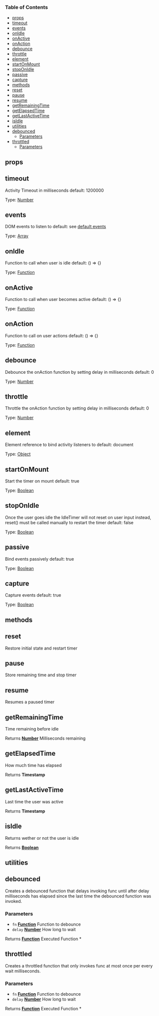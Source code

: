 <!-- Generated by documentation.js. Update this documentation by updating the source code. -->

### Table of Contents

-   [props][1]
-   [timeout][2]
-   [events][3]
-   [onIdle][4]
-   [onActive][5]
-   [onAction][6]
-   [debounce][7]
-   [throttle][8]
-   [element][9]
-   [startOnMount][10]
-   [stopOnIdle][11]
-   [passive][12]
-   [capture][13]
-   [methods][14]
-   [reset][15]
-   [pause][16]
-   [resume][17]
-   [getRemainingTime][18]
-   [getElapsedTime][19]
-   [getLastActiveTime][20]
-   [isIdle][21]
-   [utilities][22]
-   [debounced][23]
    -   [Parameters][24]
-   [throttled][25]
    -   [Parameters][26]

## props




## timeout

Activity Timeout in milliseconds
default: 1200000

Type: [Number][27]

## events

DOM events to listen to
default: see [default events][28]

Type: [Array][29]

## onIdle

Function to call when user is idle
default: () => {}

Type: [Function][30]

## onActive

Function to call when user becomes active
default: () => {}

Type: [Function][30]

## onAction

Function to call on user actions
default: () => {}

Type: [Function][30]

## debounce

Debounce the onAction function by setting delay in milliseconds
default: 0

Type: [Number][27]

## throttle

Throttle the onAction function by setting delay in milliseconds
default: 0

Type: [Number][27]

## element

Element reference to bind activity listeners to
default: document

Type: [Object][31]

## startOnMount

Start the timer on mount
default: true

Type: [Boolean][32]

## stopOnIdle

Once the user goes idle the IdleTimer will not
reset on user input instead, reset() must be
called manually to restart the timer
default: false

Type: [Boolean][32]

## passive

Bind events passively
default: true

Type: [Boolean][32]

## capture

Capture events
default: true

Type: [Boolean][32]

## methods




## reset

Restore initial state and restart timer

## pause

Store remaining time and stop timer

## resume

Resumes a paused timer

## getRemainingTime

Time remaining before idle

Returns **[Number][27]** Milliseconds remaining

## getElapsedTime

How much time has elapsed

Returns **Timestamp** 

## getLastActiveTime

Last time the user was active

Returns **Timestamp** 

## isIdle

Returns wether or not the user is idle

Returns **[Boolean][32]** 

## utilities




## debounced

Creates a debounced function that delays invoking func until
after delay milliseconds has elapsed since the last time the
debounced function was invoked.

### Parameters

-   `fn` **[Function][30]** Function to debounce
-   `delay` **[Number][27]** How long to wait

Returns **[Function][30]** Executed Function
\*

## throttled

Creates a throttled function that only invokes func at most
once per every wait milliseconds.

### Parameters

-   `fn` **[Function][30]** Function to debounce
-   `delay` **[Number][27]** How long to wait

Returns **[Function][30]** Executed Function
\*

[1]: #props

[2]: #timeout

[3]: #events

[4]: #onidle

[5]: #onactive

[6]: #onaction

[7]: #debounce

[8]: #throttle

[9]: #element

[10]: #startonmount

[11]: #stoponidle

[12]: #passive

[13]: #capture

[14]: #methods

[15]: #reset

[16]: #pause

[17]: #resume

[18]: #getremainingtime

[19]: #getelapsedtime

[20]: #getlastactivetime

[21]: #isidle

[22]: #utilities

[23]: #debounced

[24]: #parameters

[25]: #throttled

[26]: #parameters-1

[27]: https://developer.mozilla.org/docs/Web/JavaScript/Reference/Global_Objects/Number

[28]: https://github.com/SupremeTechnopriest/react-idle-timer#default-events

[29]: https://developer.mozilla.org/docs/Web/JavaScript/Reference/Global_Objects/Array

[30]: https://developer.mozilla.org/docs/Web/JavaScript/Reference/Statements/function

[31]: https://developer.mozilla.org/docs/Web/JavaScript/Reference/Global_Objects/Object

[32]: https://developer.mozilla.org/docs/Web/JavaScript/Reference/Global_Objects/Boolean

